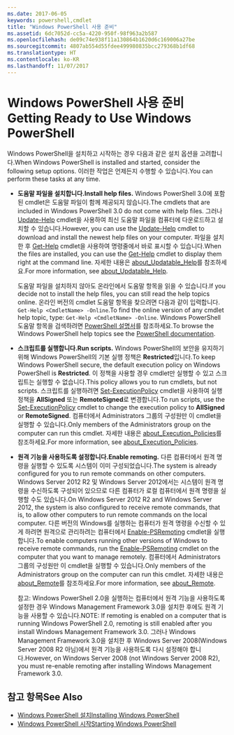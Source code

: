 ```yaml
---
ms.date: 2017-06-05
keywords: powershell,cmdlet
title: "Windows PowerShell 사용 준비"
ms.assetid: 6dc7052d-cc5a-4220-950f-98f963a2b587
ms.openlocfilehash: de09c74e938f11a130864b1620d6c169006a27be
ms.sourcegitcommit: 4807ab554d55fdee499980835bcc279368b1df68
ms.translationtype: HT
ms.contentlocale: ko-KR
ms.lasthandoff: 11/07/2017
---
```

# <a name="getting-ready-to-use-windows-powershell"></a><span data-ttu-id="61272-103">Windows PowerShell 사용 준비</span><span class="sxs-lookup"><span data-stu-id="61272-103">Getting Ready to Use Windows PowerShell</span></span>
<span data-ttu-id="61272-104">Windows PowerShell을 설치하고 시작하는 경우 다음과 같은 설치 옵션을 고려합니다.</span><span class="sxs-lookup"><span data-stu-id="61272-104">When Windows PowerShell is installed and started, consider the following setup options.</span></span> <span data-ttu-id="61272-105">이러한 작업은 언제든지 수행할 수 있습니다.</span><span class="sxs-lookup"><span data-stu-id="61272-105">You can perform these tasks at any time.</span></span>

- <span data-ttu-id="61272-106">**도움말 파일을 설치합니다.**</span><span class="sxs-lookup"><span data-stu-id="61272-106">**Install help files.**</span></span> <span data-ttu-id="61272-107">Windows PowerShell 3.0에 포함된 cmdlet은 도움말 파일이 함께 제공되지 않습니다.</span><span class="sxs-lookup"><span data-stu-id="61272-107">The cmdlets that are included in Windows PowerShell 3.0 do not come with help files.</span></span> <span data-ttu-id="61272-108">그러나 [Update-Help](/powershell/module/microsoft.powershell.core/update-help) cmdlet을 사용하여 최신 도움말 파일을 컴퓨터에 다운로드하고 설치할 수 있습니다.</span><span class="sxs-lookup"><span data-stu-id="61272-108">However, you can use the [Update-Help](/powershell/module/microsoft.powershell.core/update-help) cmdlet to download and install the newest help files on your computer.</span></span> <span data-ttu-id="61272-109">파일을 설치한 후 [Get-Help](/powershell/module/microsoft.powershell.core/get-help) cmdlet을 사용하여 명령줄에서 바로 표시할 수 있습니다.</span><span class="sxs-lookup"><span data-stu-id="61272-109">When the files are installed, you can use the [Get-Help](/powershell/module/microsoft.powershell.core/get-help) cmdlet to display them right at the command line.</span></span> <span data-ttu-id="61272-110">자세한 내용은 [about_Updatable_Help](/powershell/module/microsoft.powershell.core/about/about_execution_policies)를 참조하세요.</span><span class="sxs-lookup"><span data-stu-id="61272-110">For more information, see [about_Updatable_Help](/powershell/module/microsoft.powershell.core/about/about_execution_policies).</span></span>

    <span data-ttu-id="61272-111">도움말 파일을 설치하지 않아도 온라인에서 도움말 항목을 읽을 수 있습니다.</span><span class="sxs-lookup"><span data-stu-id="61272-111">If you decide not to install the help files, you can still read the help topics online.</span></span> <span data-ttu-id="61272-112">온라인 버전의 cmdlet 도움말 항목을 찾으려면 다음과 같이 입력합니다. `Get-Help <CmdletName> -Online`.</span><span class="sxs-lookup"><span data-stu-id="61272-112">To find the online version of any cmdlet help topic, type: `Get-Help <CmdletName> -Online`.</span></span> <span data-ttu-id="61272-113">Windows PowerShell 도움말 항목을 검색하려면 [PowerShell 설명서](/powershell/scripting)를 참조하세요.</span><span class="sxs-lookup"><span data-stu-id="61272-113">To browse the Windows PowerShell help topics see the [PowerShell documentation](/powershell/scripting).</span></span>

- <span data-ttu-id="61272-114">**스크립트를 실행합니다.**</span><span class="sxs-lookup"><span data-stu-id="61272-114">**Run scripts.**</span></span> <span data-ttu-id="61272-115">Windows PowerShell의 보안을 유지하기 위해 Windows PowerShell의 기본 실행 정책은 **Restricted**입니다.</span><span class="sxs-lookup"><span data-stu-id="61272-115">To keep Windows PowerShell secure, the default execution policy on Windows PowerShell is **Restricted**.</span></span> <span data-ttu-id="61272-116">이 정책을 사용할 경우 cmdlet만 실행할 수 있고 스크립트는 실행할 수 없습니다.</span><span class="sxs-lookup"><span data-stu-id="61272-116">This policy allows you to run cmdlets, but not scripts.</span></span> <span data-ttu-id="61272-117">스크립트를 실행하려면 [Set-ExecutionPolicy](/powershell/module/microsoft.powershell.security/set-executionpolicy) cmdlet을 사용하여 실행 정책을 **AllSigned** 또는 **RemoteSigned**로 변경합니다.</span><span class="sxs-lookup"><span data-stu-id="61272-117">To run scripts, use the [Set-ExecutionPolicy](/powershell/module/microsoft.powershell.security/set-executionpolicy) cmdlet to change the execution policy to **AllSigned** or **RemoteSigned**.</span></span> <span data-ttu-id="61272-118">컴퓨터에서 Administrators 그룹의 구성원만 이 cmdlet을 실행할 수 있습니다.</span><span class="sxs-lookup"><span data-stu-id="61272-118">Only members of the Administrators group on the computer can run this cmdlet.</span></span> <span data-ttu-id="61272-119">자세한 내용은 [about_Execution_Policies](/powershell/module/microsoft.powershell.core/about/about_execution_policies)를 참조하세요.</span><span class="sxs-lookup"><span data-stu-id="61272-119">For more information, see [about_Execution_Policies](/powershell/module/microsoft.powershell.core/about/about_execution_policies).</span></span>

- <span data-ttu-id="61272-120">**원격 기능을 사용하도록 설정합니다.**</span><span class="sxs-lookup"><span data-stu-id="61272-120">**Enable remoting.**</span></span> <span data-ttu-id="61272-121">다른 컴퓨터에서 원격 명령을 실행할 수 있도록 시스템이 이미 구성되었습니다.</span><span class="sxs-lookup"><span data-stu-id="61272-121">The system is already configured for you to run remote commands on other computers.</span></span> <span data-ttu-id="61272-122">Windows Server 2012 R2 및 Windows Server 2012에서는 시스템이 원격 명령을 수신하도록 구성되어 있으므로 다른 컴퓨터가 로컬 컴퓨터에서 원격 명령을 실행할 수도 있습니다.</span><span class="sxs-lookup"><span data-stu-id="61272-122">On Windows Server 2012 R2 and Windows Server 2012, the system is also configured to receive remote commands, that is, to allow other computers to run remote commands on the local computer.</span></span> <span data-ttu-id="61272-123">다른 버전의 Windows를 실행하는 컴퓨터가 원격 명령을 수신할 수 있게 하려면 원격으로 관리하려는 컴퓨터에서 [Enable-PSRemoting](/powershell/module/microsoft.powershell.core/enable-psremoting) cmdlet을 실행합니다.</span><span class="sxs-lookup"><span data-stu-id="61272-123">To enable computers running other versions of Windows to receive remote commands, run the [Enable-PSRemoting](/powershell/module/microsoft.powershell.core/enable-psremoting) cmdlet on the computer that you want to manage remotely.</span></span> <span data-ttu-id="61272-124">컴퓨터에서 Administrators 그룹의 구성원만 이 cmdlet을 실행할 수 있습니다.</span><span class="sxs-lookup"><span data-stu-id="61272-124">Only members of the Administrators group on the computer can run this cmdlet.</span></span> <span data-ttu-id="61272-125">자세한 내용은 [about_Remote](/powershell/module/microsoft.powershell.core/about/about_remote)를 참조하세요.</span><span class="sxs-lookup"><span data-stu-id="61272-125">For more information, see [about_Remote](/powershell/module/microsoft.powershell.core/about/about_remote).</span></span>

    <span data-ttu-id="61272-126">참고: Windows PowerShell 2.0을 실행하는 컴퓨터에서 원격 기능을 사용하도록 설정한 경우 Windows Management Framework 3.0을 설치한 후에도 원격 기능을 사용할 수 있습니다.</span><span class="sxs-lookup"><span data-stu-id="61272-126">NOTE: If remoting is enabled on a computer that is running Windows PowerShell 2.0, remoting is still enabled after you install Windows Management Framework 3.0.</span></span> <span data-ttu-id="61272-127">그러나 Windows Management Framework 3.0을 설치한 후 Windows Server 2008(Windows Server 2008 R2 아님)에서 원격 기능을 사용하도록 다시 설정해야 합니다.</span><span class="sxs-lookup"><span data-stu-id="61272-127">However, on Windows Server 2008 (not Windows Server 2008 R2), you must re-enable remoting after installing Windows Management Framework 3.0.</span></span>

## <a name="see-also"></a><span data-ttu-id="61272-128">참고 항목</span><span class="sxs-lookup"><span data-stu-id="61272-128">See Also</span></span>
- [<span data-ttu-id="61272-129">Windows PowerShell 설치</span><span class="sxs-lookup"><span data-stu-id="61272-129">Installing Windows PowerShell</span></span>](../setup/Installing-Windows-PowerShell.md)
- [<span data-ttu-id="61272-130">Windows PowerShell 시작</span><span class="sxs-lookup"><span data-stu-id="61272-130">Starting Windows PowerShell</span></span>](/powershell/scripting/setup/starting-windows-powershell)

